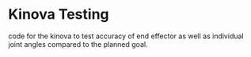 # Kinova Testing
code for the kinova to test accuracy of end effector as well as individual joint angles compared to the planned goal.
